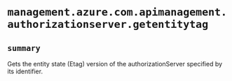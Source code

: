 # `management.azure.com.apimanagement.authorizationserver.getentitytag`

## `summary`
Gets the entity state (Etag) version of the authorizationServer specified by its identifier.


